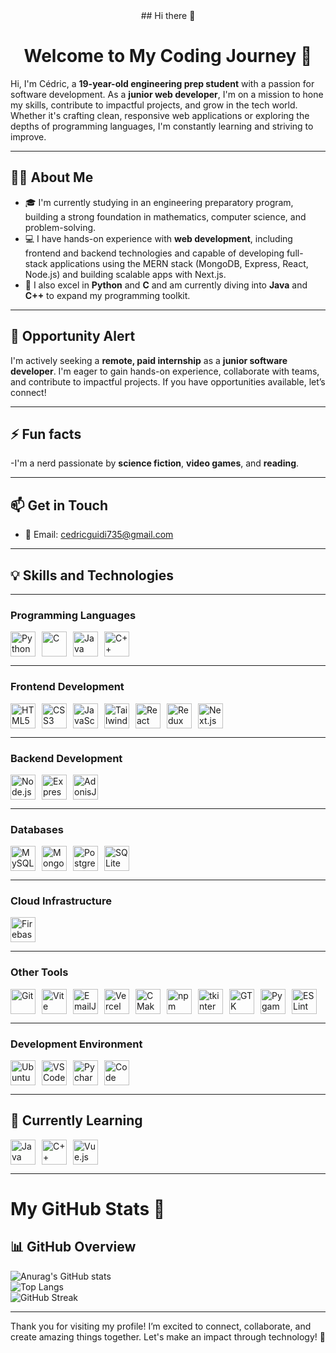 <div style="text-align: center;">
  ## Hi there 👋

# Welcome to My Coding Journey 🚀

</div>

Hi, I'm Cédric, a **19-year-old engineering prep student** with a passion for software development. As a **junior web developer**, I'm on a mission to hone my skills, contribute to impactful projects, and grow in the tech world. Whether it's crafting clean, responsive web applications or exploring the depths of programming languages, I'm constantly learning and striving to improve.

---

## 🧑‍💻 About Me

- 🎓 I'm currently studying in an engineering preparatory program, building a strong foundation in mathematics, computer science, and problem-solving.
- 💻 I have hands-on experience with **web development**, including frontend and backend technologies and capable of developing full-stack applications using the MERN stack (MongoDB, Express, React, Node.js) and building scalable apps with Next.js.
- 🐍 I also excel in **Python** and **C** and am currently diving into **Java** and **C++** to expand my programming toolkit.

---

## 🌟 Opportunity Alert

I'm actively seeking a **remote, paid internship** as a **junior software developer**. I'm eager to gain hands-on experience, collaborate with teams, and contribute to impactful projects. If you have opportunities available, let’s connect!

---

## ⚡ Fun facts

-I'm a nerd passionate by **science fiction**, **video games**, and **reading**.

---

## 📫 Get in Touch

- 📧 Email: cedricguidi735@gmail.com
<!-- - [![LinkedIn](https://img.shields.io/badge/LinkedIn-0077B5?logo=linkedin&logoColor=white&style=for-the-badge)](https://linkedin.com/in/yourprofile)
- [![Portfolio](https://img.shields.io/badge/Portfolio-000000?logo=firefox&logoColor=white&style=for-the-badge)](https://yourportfolio.com) -->

---

## 💡 Skills and Technologies

---

### **Programming Languages**

<div style="display: flex; flex-wrap: wrap; gap: 10px;">  
<img src="https://img.shields.io/badge/Python-3776AB?style=flat&logo=python&logoColor=white&labelColor=FFD43B&color=blue" alt="Python" height="40">  
<img src="https://img.shields.io/badge/C-A8B9CC?style=flat&logo=c&logoColor=black&labelColor=white&color=skyblue" alt="C" height="40">  
<img src="https://img.shields.io/badge/Java-007396?style=flat&logo=oracle&logoColor=white&labelColor=red&color=orange" alt="Java" height="40">  
<img src="https://img.shields.io/badge/C++-00599C?style=flat&logo=cplusplus&logoColor=white&labelColor=black&color=purple" alt="C++" height="40">  
</div>

---

### **Frontend Development**

<div style="display: flex; flex-wrap: wrap; gap: 10px;">  
<img src="https://img.shields.io/badge/HTML5-E34F26?style=flat&logo=html5&logoColor=white&labelColor=orange&color=red" alt="HTML5" height="40">  
<img src="https://img.shields.io/badge/CSS3-1572B6?style=flat&logo=css3&logoColor=white&labelColor=blue&color=cyan" alt="CSS3" height="40">  
<img src="https://img.shields.io/badge/JavaScript-F7DF1E?style=flat&logo=javascript&logoColor=black&labelColor=yellow&color=gold" alt="JavaScript" height="40">  
<img src="https://img.shields.io/badge/Tailwind_CSS-38B2AC?style=flat&logo=tailwind-css&logoColor=white&labelColor=teal&color=green" alt="Tailwind CSS" height="40">  
<img src="https://img.shields.io/badge/React-61DAFB?style=flat&logo=react&logoColor=black&labelColor=skyblue&color=blue" alt="React" height="40">  
<img src="https://img.shields.io/badge/Redux-764ABC?style=flat&logo=redux&logoColor=white&labelColor=purple&color=indigo" alt="Redux Toolkit" height="40">  
<img src="https://img.shields.io/badge/Next.js-000000?style=flat&logo=nextdotjs&logoColor=white&labelColor=gray&color=black" alt="Next.js" height="40">  
</div>

---

### **Backend Development**

<div style="display: flex; flex-wrap: wrap; gap: 10px;">  
<img src="https://img.shields.io/badge/Node.js-339933?style=flat&logo=nodedotjs&logoColor=white&labelColor=green&color=limegreen" alt="Node.js" height="40">  
<img src="https://img.shields.io/badge/Express.js-000000?style=flat&logo=express&logoColor=white&labelColor=gray&color=black" alt="Express.js" height="40">  
<img src="https://img.shields.io/badge/AdonisJS-220052?style=flat&logo=adonisjs&logoColor=white&labelColor=purple&color=maroon" alt="AdonisJS" height="40">  
</div>

---

### **Databases**

<div style="display: flex; flex-wrap: wrap; gap: 10px;">  
<img src="https://img.shields.io/badge/MySQL-4479A1?style=flat&logo=mysql&logoColor=white&labelColor=blue&color=royalblue" alt="MySQL" height="40">  
<img src="https://img.shields.io/badge/MongoDB-47A248?style=flat&logo=mongodb&logoColor=white&labelColor=green&color=limegreen" alt="MongoDB" height="40">  
<img src="https://img.shields.io/badge/PostgreSQL-336791?style=flat&logo=postgresql&logoColor=white&labelColor=blue&color=navy" alt="PostgreSQL" height="40">  
<img src="https://img.shields.io/badge/SQLite-003B57?style=flat&logo=sqlite&logoColor=white&labelColor=teal&color=blue" alt="SQLite" height="40">  
</div>

---

### **Cloud Infrastructure**

<div style="display: flex; flex-wrap: wrap; gap: 10px;"> 
<img src="https://img.shields.io/badge/Firebase-FFCA28?style=flat&logo=firebase&logoColor=black&labelColor=yellow&color=gold" alt="Firebase" height="40">  
</div>

---

### **Other Tools**

<div style="display: flex; flex-wrap: wrap; gap: 10px;">  
  <img src="https://img.shields.io/badge/Git-F05032?logo=git&logoColor=white&style=flat&labelColor=red&color=darkred" alt="Git" height="40">  
  <img src="https://img.shields.io/badge/Vite-646CFF?logo=vite&logoColor=white&style=flat&labelColor=blue&color=darkblue" alt="Vite" height="40">  
  <img src="https://img.shields.io/badge/EmailJS-E4455F?logo=email&logoColor=white&style=flat&labelColor=red&color=darkred" alt="EmailJS" height="40">  
  <img src="https://img.shields.io/badge/Vercel-000000?logo=vercel&logoColor=white&style=flat&labelColor=black&color=gray" alt="Vercel" height="40">  
  <img src="https://img.shields.io/badge/CMake-064F8C?logo=cmake&logoColor=white&style=flat&labelColor=blue&color=darkblue" alt="CMake" height="40">  
  <img src="https://img.shields.io/badge/npm-CB3837?logo=npm&logoColor=white&style=flat&labelColor=red&color=darkred" alt="npm" height="40">  
  <img src="https://img.shields.io/badge/tkinter-FF9900?logo=python&logoColor=white&style=flat&labelColor=orange&color=darkorange" alt="tkinter" height="40">  
  <img src="https://img.shields.io/badge/GTK-5793E3?logo=gtk&logoColor=white&style=flat&labelColor=blue&color=darkblue" alt="GTK" height="40">  
  <img src="https://img.shields.io/badge/Pygame-3776AB?logo=python&logoColor=white&style=flat&labelColor=blue&color=darkblue" alt="Pygame" height="40">  
  <img src="https://img.shields.io/badge/ESLint-4B32C3?logo=eslint&logoColor=white&style=flat&labelColor=purple&color=darkpurple" alt="ESLint" height="40">  
</div>

---

### **Development Environment**

<div style="display: flex; flex-wrap: wrap; gap: 10px;">  
<img src="https://img.shields.io/badge/Ubuntu-E95420?style=flat&logo=ubuntu&logoColor=white&labelColor=orange&color=red" alt="Ubuntu" height="40">
<img src="https://img.shields.io/badge/VS_Code-007ACC?style=flat&logo=visualstudiocode&logoColor=white&labelColor=blue&color=cyan" alt="VS Code" height="40">  
<img src="https://img.shields.io/badge/pycharm-007ACC?style=flat&logo=pycharm&logoColor=white&labelColor=blue&color=cyan" alt="Pycharm" height="40">  
<img src="https://img.shields.io/badge/Code_Bloc-007ACC?style=flat&logo=codebloc&logoColor=white&labelColor=blue&color=cyan" alt="Code bloc" height="40">  
</div>

---

## **🌱 Currently Learning**

<div style="display: flex; flex-wrap: wrap; gap: 10px;"> 
<img src="https://img.shields.io/badge/Java-007396?style=flat&logo=oracle&logoColor=white&labelColor=red&color=orange" alt="Java" height="40">  
<img src="https://img.shields.io/badge/C++-00599C?style=flat&logo=cplusplus&logoColor=white&labelColor=black&color=purple" alt="C++" height="40">   
<img src="https://img.shields.io/badge/VueJS-4FC08D?logo=vue.js&logoColor=white&style=flat&labelColor=purple&color=darkpurple" alt="Vue.js" height="40"> </div>

---

# My GitHub Stats 🚀

## 📊 GitHub Overview

![Anurag's GitHub stats](https://github-readme-stats.vercel.app/api?username=cedric20061&show_icons=true&theme=radical)  
![Top Langs](https://github-readme-stats.vercel.app/api/top-langs/?username=cedric20061&layout=compact&theme=radical)  
![GitHub Streak](https://streak-stats.demolab.com/?user=cedric20061&theme=radical)

---

Thank you for visiting my profile! I’m excited to connect, collaborate, and create amazing things together. Let's make an impact through technology! 🚀

<!--
**cedric20061/cedric20061** is a ✨ _special_ ✨ repository because its `README.md` (this file) appears on your GitHub profile.

Here are some ideas to get you started:

- 🔭 I’m currently working on ...
- 🌱 I’m currently learning ...
- 👯 I’m looking to collaborate on ...
- 🤔 I’m looking for help with ...
- 💬 Ask me about ...
- 📫 How to reach me: ...
- 😄 Pronouns: ...
- ⚡ Fun fact: ...
-->
